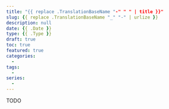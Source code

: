 ```yaml
---
title: "{{ replace .TranslationBaseName "-" " " | title }}"
slug: {{ replace .TranslationBaseName "_" "-" | urlize }}
description: null
date: {{ .Date }}
type: {{ .Type }}
draft: true
toc: true
featured: true
categories:
  -
tags:
  -
series:
  -
---
```


TODO